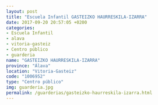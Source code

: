 ```yaml
---
layout: post
title: "Escuela Infantil GASTEIZKO HAURRESKILA-IZARRA"
date: 2017-09-20 20:57:05 +0200
categories:
- Escuela Infantil
- alava
- vitoria-gasteiz
- Centro público
- guarderia
name: "GASTEIZKO HAURRESKILA-IZARRA"
province: "Álava"
location: "Vitoria-Gasteiz"
code: "1006952"
type: "Centro público"
img: guarderia.jpg
permalink: /guarderias/gasteizko-haurreskila-izarra.html
---
```

